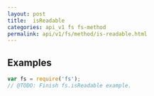 ```yaml
---
layout: post
title:  isReadable
categories: api_v1 fs fs-method
permalink: api/v1/fs/method/is-readable.html
---
```


## Examples

```javascript
var fs = require('fs');
// @TODO: Finish fs.isReadable example.
```








